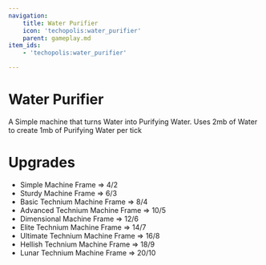 ```yaml
---
navigation:
    title: Water Purifier
    icon: 'techopolis:water_purifier'
    parent: gameplay.md
item_ids:
    - 'techopolis:water_purifier'

---
```


# Water Purifier

A Simple machine that turns Water into Purifying Water. Uses 2mb of Water to create 1mb of Purifying Water per tick
<Row>
  <Recipe id="techopolis:water_purifier" />
</Row>

# Upgrades

- Simple Machine Frame => 4/2
- Sturdy Machine Frame => 6/3
- Basic Technium Machine Frame => 8/4
- Advanced Technium Machine Frame => 10/5
- Dimensional Machine Frame => 12/6
- Elite Technium Machine Frame => 14/7
- Ultimate Technium Machine Frame => 16/8
- Hellish Technium Machine Frame => 18/9
- Lunar Technium Machine Frame => 20/10
